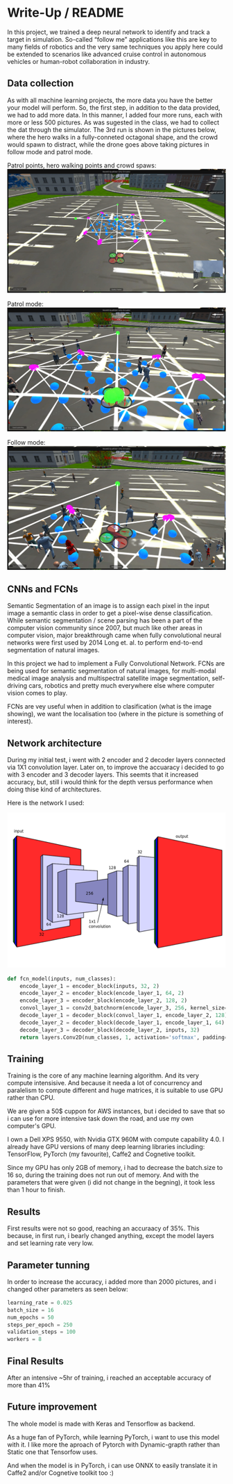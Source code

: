 # Write-Up / README

In this project, we trained a deep neural network to identify and track a target in simulation. So-called “follow me” applications like this are key to many fields of robotics and the very same techniques you apply here could be extended to scenarios like advanced cruise control in autonomous vehicles or human-robot collaboration in industry.


[image_1]: ./docs/misc/screen_1.png
[image_2]: ./docs/misc/screen_2.png
[image_3]: ./docs/misc/screen_3.png
[image_4]: ./docs/misc/screen_4.png
[image_5]: ./docs/misc/screen_5.png
[image_6]: ./docs/misc/drawing.png


## Data collection
As with all machine learning projects, the more data you have the better your model will perform. So, the first step, in addition to the data provided, we had to add more data. In this manner, I added four more runs, each with more or less 500 pictures. As was sugested in the class, we had to collect the dat through the simulator. The 3rd run is shown in the pictures below, where the hero walks in a fully-conneted octagonal shape, and the crowd would spawn to distract, while the drone goes above taking pictures in follow mode and patrol mode.

Patrol points, hero walking points and crowd spaws:
![alt text][image_1]

Patrol mode: 
![alt text][image_5]

Follow mode:
![alt text][image_4]


## CNNs and FCNs

Semantic Segmentation of an image is to assign each pixel in the input image a semantic class in order to get a pixel-wise dense classification. While semantic segmentation / scene parsing has been a part of the computer vision community since 2007, but much like other areas in computer vision, major breakthrough came when fully convolutional neural networks were first used by 2014 Long et. al. to perform end-to-end segmentation of natural images.

In this project we had to implement a Fully Convolutional Network. FCNs are being used for semantic segmentation of natural images, for multi-modal medical image analysis and multispectral satellite image segmentation, self-driving cars, robotics and pretty much everywhere else where computer vision comes to play.

FCNs are vey useful when in addition to clasification (what is the image showing), we want the localisation too (where in the picture is something of interest).

## Network architecture

During my initial test, i went with 2 encoder and 2 decoder layers connected via 1X1 convolution layer. Later on, to improve the accuaracy i decided to go with 3 encoder and 3 decoder layers. This seemts that it increased accuracy, but, still i would think for the depth versus performance when doing thise kind of architectures.

Here is the network I used:

![alt text][image_6]
```python
def fcn_model(inputs, num_classes):
    encode_layer_1 = encoder_block(inputs, 32, 2)
    encode_layer_2 = encoder_block(encode_layer_1, 64, 2)
    encode_layer_3 = encoder_block(encode_layer_2, 128, 2)
    convol_layer_1 = conv2d_batchnorm(encode_layer_3, 256, kernel_size=1, strides=1)
    decode_layer_1 = decoder_block(convol_layer_1, encode_layer_2, 128)
    decode_layer_2 = decoder_block(decode_layer_1, encode_layer_1, 64)
    decode_layer_3 = decoder_block(decode_layer_2, inputs, 32)
    return layers.Conv2D(num_classes, 1, activation='softmax', padding='same')(decode_layer_3)
```

## Training

Training is the core of any machine learning algorithm. And its very compute intensisive. And because it needa a lot of concurrency and paralelism to compute different and huge matrices, it is suitable to use GPU rather than CPU. 

We are given a 50$ cuppon for AWS instances, but i decided to save that so i can use for more intensive task down the road, and use my own computer's GPU.

I own a Dell XPS 9550, with Nvidia GTX 960M with compute capability 4.0. I already have GPU versions of many deep learning libraries including: TensorFlow, PyTorch (my favourite), Caffe2 and Cognetive toolkit.

Since my GPU has only 2GB of memory, i had to decrease the batch.size to 16 so, during the training does not run out of memory. And with the parameters that were given (i did not change in the begning), it took less than 1 hour to finish.
## Results

First results were not so good, reaching an accuraacy of 35%. This because, in first run, i bearly changed anything, except the model layers and set learning rate very low.

## Parameter tunning

In order to increase the accuracy, i added more than 2000 pictures, and i changed other parameters as seen below:
```python
learning_rate = 0.025
batch_size = 16
num_epochs = 50
steps_per_epoch = 250
validation_steps = 100
workers = 8
```
## Final Results

After an intensive ~5hr of training, i reached an acceptable accuracy of more than 41%

## Future improvement

The whole model is made with Keras and Tensorflow as backend.

As a huge fan of PyTorch, while learning PyTorch, i want to use this model with it. I like more the aproach of Pytorch with Dynamic-grapth rather than Static one that Tensorfow uses.

And when the model is in PyTorch, i can use ONNX to easily translate it in Caffe2 and/or Cognetive toolkit too :)